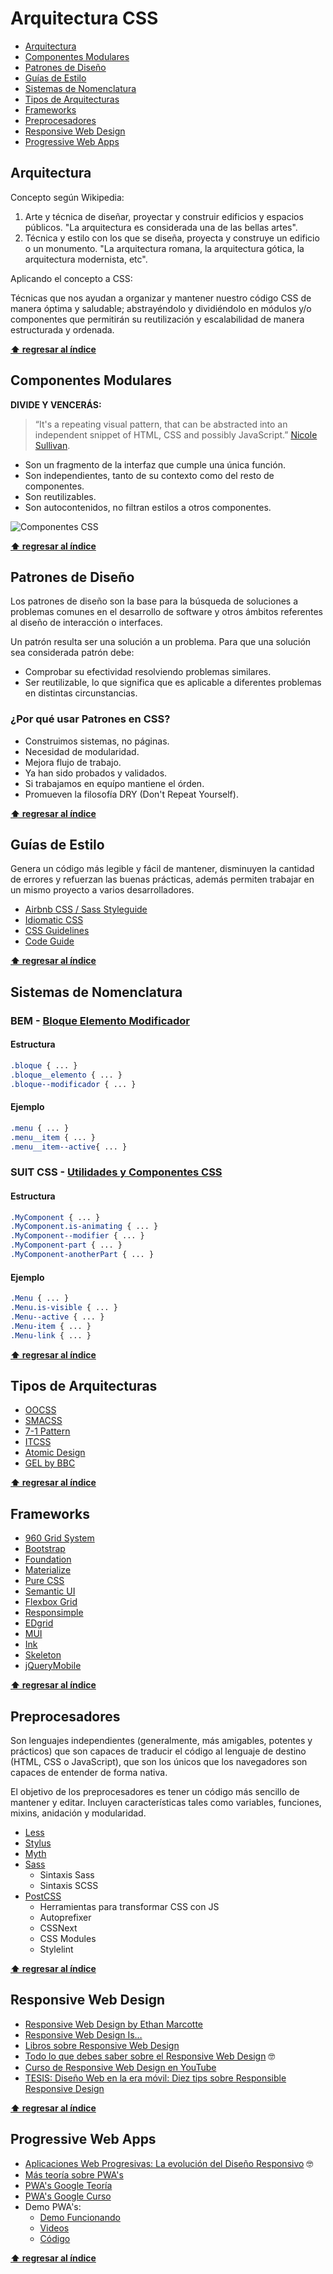# Arquitectura CSS

* [Arquitectura](#arquitectura)
* [Componentes Modulares](#componentes-modulares)
* [Patrones de Diseño](#patrones-de-diseño)
* [Guías de Estilo](#guías-de-estilo)
* [Sistemas de Nomenclatura](#sistemas-de-nomenclatura)
* [Tipos de Arquitecturas](#tipos-de-arquitecturas)
* [Frameworks](#frameworks)
* [Preprocesadores](#preprocesadores)
* [Responsive Web Design](#responsive-web-design)
* [Progressive Web Apps](#progressive-web-apps)

## Arquitectura

Concepto según Wikipedia:

1. Arte y técnica de diseñar, proyectar y construir edificios y espacios públicos. "La arquitectura es considerada una de las bellas artes".
1. Técnica y estilo con los que se diseña, proyecta y construye un edificio o un monumento. "La arquitectura romana, la arquitectura gótica, la arquitectura modernista, etc".

Aplicando el concepto a CSS:

Técnicas que nos ayudan a organizar y mantener nuestro código CSS de manera óptima y saludable; abstrayéndolo y dividiéndolo en módulos y/o componentes que permitirán su reutilización y escalabilidad de manera estructurada y ordenada.

**[⬆ regresar al índice](#arquitectura-css)**

## Componentes Modulares

**DIVIDE Y VENCERÁS:**

> “It's a repeating visual pattern, that can be abstracted into an independent snippet of HTML, CSS and possibly JavaScript.” [Nicole Sullivan](https://vimeo.com/72759139).

* Son un fragmento de la interfaz que cumple una única función.
* Son independientes, tanto de su contexto como del resto de componentes.
* Son reutilizables.
* Son autocontenidos, no filtran estilos a otros componentes.

![Componentes CSS](https://raw.githubusercontent.com/jonmircha/markdowns/master/assets/componentes-css.png)

**[⬆ regresar al índice](#arquitectura-css)**

## Patrones de Diseño

Los patrones de diseño son la base para la búsqueda de soluciones a problemas comunes en el desarrollo de software y otros ámbitos referentes al diseño de interacción o interfaces.

Un patrón resulta ser una solución a un problema. Para que una solución sea considerada patrón debe:

* Comprobar su efectividad resolviendo problemas similares.
* Ser reutilizable, lo que significa que es aplicable a diferentes problemas en distintas circunstancias.

### ¿Por qué usar Patrones en CSS?

* Construimos sistemas, no páginas.
* Necesidad de modularidad.
* Mejora flujo de trabajo.
* Ya han sido probados y validados.
* Si trabajamos en equípo mantiene el órden.
* Promueven la filosofía DRY (Don't Repeat Yourself).

**[⬆ regresar al índice](#arquitectura-css)**

## Guías de Estilo

Genera un código más legible y fácil de mantener, disminuyen la cantidad de errores y refuerzan las buenas prácticas, además permiten trabajar en un mismo proyecto a varios desarrolladores.

* [Airbnb CSS / Sass Styleguide](https://github.com/airbnb/css)
* [Idiomatic CSS](https://github.com/necolas/idiomatic-css)
* [CSS Guidelines](https://cssguidelin.es/)
* [Code Guide](http://codeguide.co/)

**[⬆ regresar al índice](#arquitectura-css)**

## Sistemas de Nomenclatura

### BEM - [Bloque Elemento Modificador](https://en.bem.info/)

#### Estructura

```css
.bloque { ... }
.bloque__elemento { ... }
.bloque--modificador { ... }
```

#### Ejemplo

```css
.menu { ... }
.menu__item { ... }
.menu__item--active{ ... }
```

### SUIT CSS - [Utilidades y Componentes CSS](https://suitcss.github.io/)

#### Estructura

```css
.MyComponent { ... }
.MyComponent.is-animating { ... }
.MyComponent--modifier { ... }
.MyComponent-part { ... }
.MyComponent-anotherPart { ... }
```

#### Ejemplo

```css
.Menu { ... }
.Menu.is-visible { ... }
.Menu--active { ... }
.Menu-item { ... }
.Menu-link { ... }
```

**[⬆ regresar al índice](#arquitectura-css)**

## Tipos de Arquitecturas

* [OOCSS](http://oocss.org/)
* [SMACSS](https://smacss.com/)
* [7-1 Pattern​](https://sass-guidelin.es/#architecture)
* [ITCSS](https://itcss.io/)
* [Atomic Design](http://bradfrost.com/blog/post/atomic-web-design/)
* [GEL by BBC](http://www.bbc.co.uk/gel)

**[⬆ regresar al índice](#arquitectura-css)**

## Frameworks

* [960 Grid System](https://960.gs/)
* [Bootstrap](https://getbootstrap.com/)
* [Foundation](https://foundation.zurb.com/)
* [Materialize](https://materializecss.com/)
* [Pure CSS](https://purecss.io/)
* [Semantic UI](https://semantic-ui.com/)
* [Flexbox Grid](http://flexboxgrid.com/)
* [Responsimple](https://jonmircha.github.io/responsimple/)
* [EDgrid](http://ed-grid.com/)
* [MUI](https://www.muicss.com/)
* [Ink](http://ink.sapo.pt/)
* [Skeleton](http://getskeleton.com/)
* [jQueryMobile](https://jquerymobile.com/)

**[⬆ regresar al índice](#arquitectura-css)**

## Preprocesadores

Son lenguajes independientes (generalmente, más amigables, potentes y prácticos) que son capaces de traducir el código al lenguaje de destino (HTML, CSS o JavaScript), que son los únicos que los navegadores son capaces de entender de forma nativa.

El objetivo de los preprocesadores es tener un código más sencillo de mantener y editar. Incluyen características tales como variables, funciones, mixins, anidación y modularidad.

* [Less](http://lesscss.org/)
* [Stylus](http://stylus-lang.com/)
* [Myth](http://www.myth.io/)
* [Sass](http://sass-lang.com/)
  * Sintaxis Sass
  * Sintaxis SCSS
* [PostCSS](https://postcss.org/)
  * Herramientas para transformar CSS con JS
  * Autoprefixer
  * CSSNext
  * CSS Modules
  * Stylelint

**[⬆ regresar al índice](#arquitectura-css)**

## Responsive Web Design

* [Responsive Web Design by Ethan Marcotte](https://alistapart.com/article/responsive-web-design)
* [Responsive Web Design Is…](https://responsivedesign.is/)
* [Libros sobre Responsive Web Design](https://github.com/jonmircha/curso-responsive-design/tree/master/Libros)
* [Todo lo que debes saber sobre el Responsive Web Design](https://ed.team/blog/todo-lo-que-debes-saber-sobre-el-responsive-web-design) 🤓
* [Curso de Responsive Web Design en YouTube](https://www.youtube.com/playlist?list=PLvq-jIkSeTUbFYbzpJFN1GLMBZnm9hX5G)
* [TESIS: Diseño Web en la era móvil: Diez tips sobre Responsible Responsive Design](http://iconos.edu.mx/qrtesis/140171MV.html)

**[⬆ regresar al índice](#arquitectura-css)**

## Progressive Web Apps

* [Aplicaciones Web Progresivas: La evolución del Diseño Responsivo](https://ed.team/blog/aplicaciones-web-progresivas-la-evolucion-del-diseno-responsivo) 🤓
* [Más teoría sobre PWA's](https://jonmircha.github.io/edhtml5-pwa2017/#/)
* [PWA's Google Teoría](https://developers.google.com/web/progressive-web-apps/)
* [PWA's Google Curso](https://www.youtube.com/playlist?list=PLNYkxOF6rcIAdnzEsWkg0KpMn2WJwMBmN)
* Demo PWA's:
  * [Demo Funcionando](https://jonmircha.github.io/miniserie-sitioweb-a-pwa/)
  * [Videos](https://www.youtube.com/playlist?list=PLvq-jIkSeTUYIw8CP2AP7QJs4GeeZdvs6)
  * [Código](https://github.com/jonmircha/miniserie-sitioweb-a-pwa)

**[⬆ regresar al índice](#arquitectura-css)**
